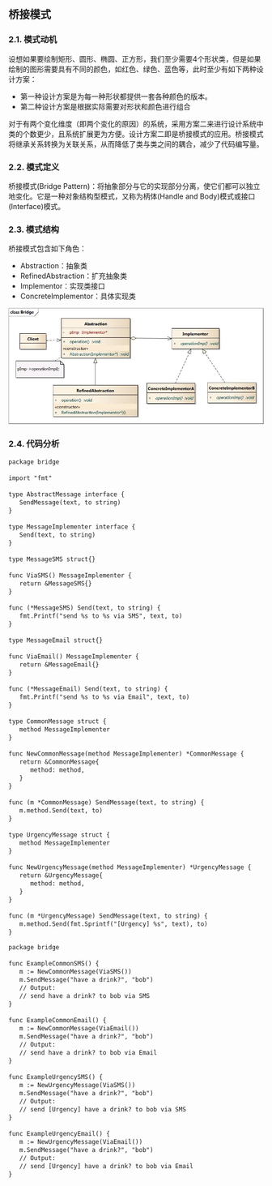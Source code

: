 ## 桥接模式

### 2.1. 模式动机

设想如果要绘制矩形、圆形、椭圆、正方形，我们至少需要4个形状类，但是如果绘制的图形需要具有不同的颜色，如红色、绿色、蓝色等，此时至少有如下两种设计方案：

- 第一种设计方案是为每一种形状都提供一套各种颜色的版本。
- 第二种设计方案是根据实际需要对形状和颜色进行组合

对于有两个变化维度（即两个变化的原因）的系统，采用方案二来进行设计系统中类的个数更少，且系统扩展更为方便。设计方案二即是桥接模式的应用。桥接模式将继承关系转换为关联关系，从而降低了类与类之间的耦合，减少了代码编写量。

### 2.2. 模式定义

桥接模式(Bridge Pattern)：将抽象部分与它的实现部分分离，使它们都可以独立地变化。它是一种对象结构型模式，又称为柄体(Handle and Body)模式或接口(Interface)模式。

### 2.3. 模式结构

桥接模式包含如下角色：

- Abstraction：抽象类
- RefinedAbstraction：扩充抽象类
- Implementor：实现类接口
- ConcreteImplementor：具体实现类

![../_images/Bridge.jpg](./images/Bridge.jpg)

### 2.4. 代码分析

```
package bridge

import "fmt"

type AbstractMessage interface {
   SendMessage(text, to string)
}

type MessageImplementer interface {
   Send(text, to string)
}

type MessageSMS struct{}

func ViaSMS() MessageImplementer {
   return &MessageSMS{}
}

func (*MessageSMS) Send(text, to string) {
   fmt.Printf("send %s to %s via SMS", text, to)
}

type MessageEmail struct{}

func ViaEmail() MessageImplementer {
   return &MessageEmail{}
}

func (*MessageEmail) Send(text, to string) {
   fmt.Printf("send %s to %s via Email", text, to)
}

type CommonMessage struct {
   method MessageImplementer
}

func NewCommonMessage(method MessageImplementer) *CommonMessage {
   return &CommonMessage{
      method: method,
   }
}

func (m *CommonMessage) SendMessage(text, to string) {
   m.method.Send(text, to)
}

type UrgencyMessage struct {
   method MessageImplementer
}

func NewUrgencyMessage(method MessageImplementer) *UrgencyMessage {
   return &UrgencyMessage{
      method: method,
   }
}

func (m *UrgencyMessage) SendMessage(text, to string) {
   m.method.Send(fmt.Sprintf("[Urgency] %s", text), to)
}
```

```
package bridge

func ExampleCommonSMS() {
   m := NewCommonMessage(ViaSMS())
   m.SendMessage("have a drink?", "bob")
   // Output:
   // send have a drink? to bob via SMS
}

func ExampleCommonEmail() {
   m := NewCommonMessage(ViaEmail())
   m.SendMessage("have a drink?", "bob")
   // Output:
   // send have a drink? to bob via Email
}

func ExampleUrgencySMS() {
   m := NewUrgencyMessage(ViaSMS())
   m.SendMessage("have a drink?", "bob")
   // Output:
   // send [Urgency] have a drink? to bob via SMS
}

func ExampleUrgencyEmail() {
   m := NewUrgencyMessage(ViaEmail())
   m.SendMessage("have a drink?", "bob")
   // Output:
   // send [Urgency] have a drink? to bob via Email
}
```

